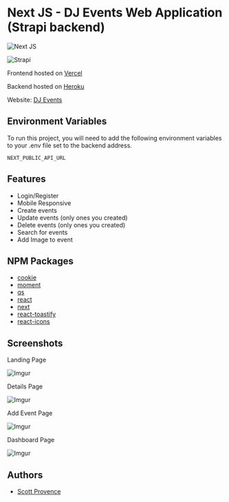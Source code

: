 # Next JS - DJ Events Web Application (Strapi backend)

![Next JS](https://img.shields.io/badge/Next-black?style=flat&logo=next.js&logoColor=white)

![Strapi](https://img.shields.io/badge/Strapi-8c4bff?style=flat&logo=strapi&logoColor=white)

Frontend hosted on [Vercel](https://vercel.com)

Backend hosted on [Heroku](https://www.heroku.com/)

Website: [DJ Events](https://sp-djevents.vercel.app/)

## Environment Variables

To run this project, you will need to add the following environment variables to your .env file set to the backend address.

`NEXT_PUBLIC_API_URL`

## Features

- Login/Register
- Mobile Responsive
- Create events
- Update events (only ones you created)
- Delete events (only ones you created)
- Search for events
- Add Image to event

## NPM Packages

- [cookie](https://github.com/jshttp/cookie)
- [moment](https://github.com/moment/moment)
- [qs](https://github.com/ljharb/qs)
- [react](https://reactjs.org/)
- [next](https://nextjs.org/)
- [react-toastify](https://fkhadra.github.io/react-toastify/introduction)
- [react-icons](https://react-icons.github.io/react-icons/)

## Screenshots

Landing Page

![Imgur](https://imgur.com/iMYVEqI.png)

Details Page

![Imgur](https://imgur.com/0LtxpoT.png)

Add Event Page

![Imgur](https://imgur.com/cHIWYZO.png)

Dashboard Page

![Imgur](https://imgur.com/HbcNS4b.png)

## Authors

- [Scott Provence](https://www.github.com/scopro220)
